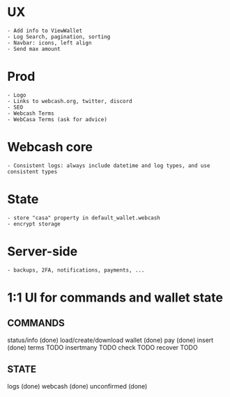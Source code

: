 # UX
	- Add info to ViewWallet
	- Log Search, pagination, sorting
	- Navbar: icons, left align
	- Send max amount
# Prod
    - Logo
	- Links to webcash.org, twitter, discord
	- SEO
	- Webcash Terms
	- WebCasa Terms (ask for advice)

# Webcash core
	- Consistent logs: always include datetime and log types, and use consistent types

# State
	- store "casa" property in default_wallet.webcash
	- encrypt storage

# Server-side
	- backups, 2FA, notifications, payments, ...

# 1:1 UI for commands and wallet state

## COMMANDS
status/info (done)
load/create/download wallet (done)
pay (done)
insert (done)
terms TODO
insertmany TODO
check TODO
recover TODO

## STATE
logs (done)
webcash (done)
unconfirmed (done)
